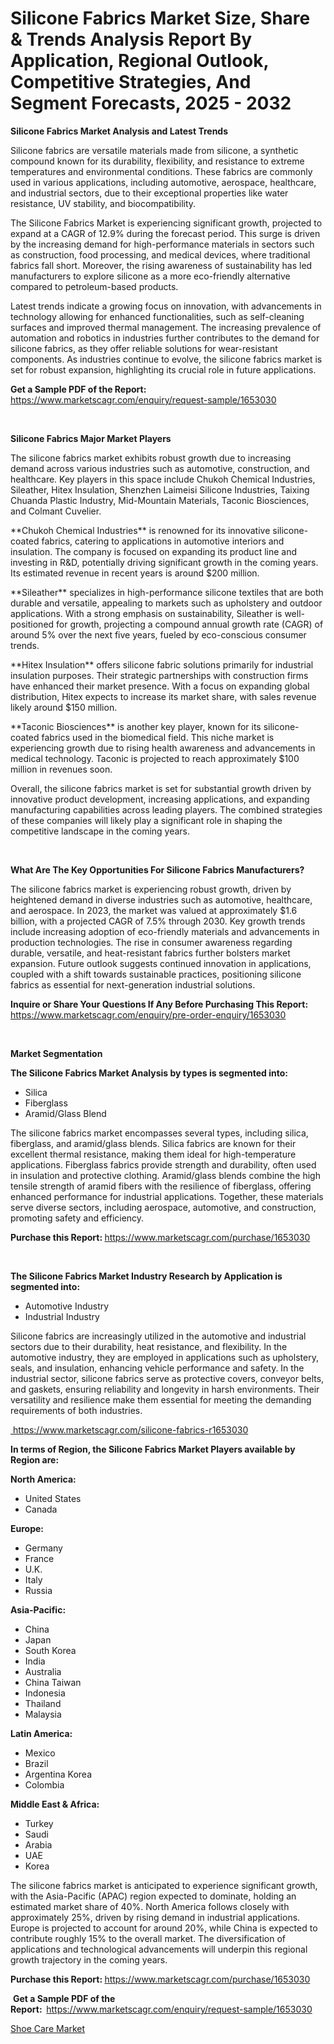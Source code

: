 <p><h1>Silicone Fabrics Market Size, Share & Trends Analysis Report By Application, Regional Outlook, Competitive Strategies, And Segment Forecasts, 2025 - 2032</h1></p><p><strong>Silicone Fabrics Market Analysis and Latest Trends</strong></p>
<p><p>Silicone fabrics are versatile materials made from silicone, a synthetic compound known for its durability, flexibility, and resistance to extreme temperatures and environmental conditions. These fabrics are commonly used in various applications, including automotive, aerospace, healthcare, and industrial sectors, due to their exceptional properties like water resistance, UV stability, and biocompatibility.</p><p>The Silicone Fabrics Market is experiencing significant growth, projected to expand at a CAGR of 12.9% during the forecast period. This surge is driven by the increasing demand for high-performance materials in sectors such as construction, food processing, and medical devices, where traditional fabrics fall short. Moreover, the rising awareness of sustainability has led manufacturers to explore silicone as a more eco-friendly alternative compared to petroleum-based products.</p><p>Latest trends indicate a growing focus on innovation, with advancements in technology allowing for enhanced functionalities, such as self-cleaning surfaces and improved thermal management. The increasing prevalence of automation and robotics in industries further contributes to the demand for silicone fabrics, as they offer reliable solutions for wear-resistant components. As industries continue to evolve, the silicone fabrics market is set for robust expansion, highlighting its crucial role in future applications.</p></p>
<p><strong>Get a Sample PDF of the Report:&nbsp;</strong> <a href="https://www.marketscagr.com/enquiry/request-sample/1653030?utm_campaign=2782&utm_medium=2&utm_source=Github&utm_content=ia&utm_term=05032025&utm_id=silicone-fabrics">https://www.marketscagr.com/enquiry/request-sample/1653030</a></p>
<p>&nbsp;</p>
<p><strong>Silicone Fabrics Major Market Players</strong></p>
<p><p>The silicone fabrics market exhibits robust growth due to increasing demand across various industries such as automotive, construction, and healthcare. Key players in this space include Chukoh Chemical Industries, Sileather, Hitex Insulation, Shenzhen Laimeisi Silicone Industries, Taixing Chuanda Plastic Industry, Mid-Mountain Materials, Taconic Biosciences, and Colmant Cuvelier.</p><p>**Chukoh Chemical Industries** is renowned for its innovative silicone-coated fabrics, catering to applications in automotive interiors and insulation. The company is focused on expanding its product line and investing in R&D, potentially driving significant growth in the coming years. Its estimated revenue in recent years is around $200 million.</p><p>**Sileather** specializes in high-performance silicone textiles that are both durable and versatile, appealing to markets such as upholstery and outdoor applications. With a strong emphasis on sustainability, Sileather is well-positioned for growth, projecting a compound annual growth rate (CAGR) of around 5% over the next five years, fueled by eco-conscious consumer trends.</p><p>**Hitex Insulation** offers silicone fabric solutions primarily for industrial insulation purposes. Their strategic partnerships with construction firms have enhanced their market presence. With a focus on expanding global distribution, Hitex expects to increase its market share, with sales revenue likely around $150 million.</p><p>**Taconic Biosciences** is another key player, known for its silicone-coated fabrics used in the biomedical field. This niche market is experiencing growth due to rising health awareness and advancements in medical technology. Taconic is projected to reach approximately $100 million in revenues soon.</p><p>Overall, the silicone fabrics market is set for substantial growth driven by innovative product development, increasing applications, and expanding manufacturing capabilities across leading players. The combined strategies of these companies will likely play a significant role in shaping the competitive landscape in the coming years.</p></p>
<p>&nbsp;</p>
<p><strong>What Are The Key Opportunities For Silicone Fabrics Manufacturers?</strong></p>
<p><p>The silicone fabrics market is experiencing robust growth, driven by heightened demand in diverse industries such as automotive, healthcare, and aerospace. In 2023, the market was valued at approximately $1.6 billion, with a projected CAGR of 7.5% through 2030. Key growth trends include increasing adoption of eco-friendly materials and advancements in production technologies. The rise in consumer awareness regarding durable, versatile, and heat-resistant fabrics further bolsters market expansion. Future outlook suggests continued innovation in applications, coupled with a shift towards sustainable practices, positioning silicone fabrics as essential for next-generation industrial solutions.</p></p>
<p><strong>Inquire or Share Your Questions If Any Before Purchasing This Report:</strong> <a href="https://www.marketscagr.com/enquiry/pre-order-enquiry/1653030?utm_campaign=2782&utm_medium=2&utm_source=Github&utm_content=ia&utm_term=05032025&utm_id=silicone-fabrics">https://www.marketscagr.com/enquiry/pre-order-enquiry/1653030</a></p>
<p>&nbsp;</p>
<p><strong>Market Segmentation</strong></p>
<p><strong>The Silicone Fabrics Market Analysis by types is segmented into:</strong></p>
<p><ul><li>Silica</li><li>Fiberglass</li><li>Aramid/Glass Blend</li></ul></p>
<p><p>The silicone fabrics market encompasses several types, including silica, fiberglass, and aramid/glass blends. Silica fabrics are known for their excellent thermal resistance, making them ideal for high-temperature applications. Fiberglass fabrics provide strength and durability, often used in insulation and protective clothing. Aramid/glass blends combine the high tensile strength of aramid fibers with the resilience of fiberglass, offering enhanced performance for industrial applications. Together, these materials serve diverse sectors, including aerospace, automotive, and construction, promoting safety and efficiency.</p></p>
<p><strong>Purchase this Report:&nbsp;</strong><a href="https://www.marketscagr.com/purchase/1653030?utm_campaign=2782&utm_medium=2&utm_source=Github&utm_content=ia&utm_term=05032025&utm_id=silicone-fabrics">https://www.marketscagr.com/purchase/1653030</a></p>
<p>&nbsp;</p>
<p><strong>The Silicone Fabrics Market Industry Research by Application is segmented into:</strong></p>
<p><ul><li>Automotive Industry</li><li>Industrial Industry</li></ul></p>
<p><p>Silicone fabrics are increasingly utilized in the automotive and industrial sectors due to their durability, heat resistance, and flexibility. In the automotive industry, they are employed in applications such as upholstery, seals, and insulation, enhancing vehicle performance and safety. In the industrial sector, silicone fabrics serve as protective covers, conveyor belts, and gaskets, ensuring reliability and longevity in harsh environments. Their versatility and resilience make them essential for meeting the demanding requirements of both industries.</p></p>
<p><a href="https://www.marketscagr.com/silicone-fabrics-r1653030?utm_campaign=2782&utm_medium=2&utm_source=Github&utm_content=ia&utm_term=05032025&utm_id=silicone-fabrics">&nbsp;https://www.marketscagr.com/silicone-fabrics-r1653030</a></p>
<p><strong>In terms of Region, the Silicone Fabrics Market Players available by Region are:</strong></p>
<p>
    <p> <strong> North America: </strong>
        <ul>
            <li>United States</li>
            <li>Canada</li>
        </ul>
        </p> 
    <p> <strong> Europe: </strong>
        <ul>
            <li>Germany</li>
            <li>France</li>
            <li>U.K.</li>
            <li>Italy</li>
            <li>Russia</li>
        </ul>
        </p> 
    <p> <strong> Asia-Pacific: </strong>
        <ul>
            <li>China</li>
            <li>Japan</li>
            <li>South Korea</li>
            <li>India</li>
            <li>Australia</li>
            <li>China Taiwan</li>
            <li>Indonesia</li>
            <li>Thailand</li>
            <li>Malaysia</li>
        </ul>
        </p> 
    <p> <strong> Latin America: </strong>
        <ul>
            <li>Mexico</li>
            <li>Brazil</li>
            <li>Argentina Korea</li>
            <li>Colombia</li>
        </ul>
        </p> 
    <p> <strong> Middle East & Africa: </strong>
        <ul>
            <li>Turkey</li>
            <li>Saudi</li>
            <li>Arabia</li>
            <li>UAE</li>
            <li>Korea</li>
        </ul>
    </p>
    </p>
<p><p>The silicone fabrics market is anticipated to experience significant growth, with the Asia-Pacific (APAC) region expected to dominate, holding an estimated market share of 40%. North America follows closely with approximately 25%, driven by rising demand in industrial applications. Europe is projected to account for around 20%, while China is expected to contribute roughly 15% to the overall market. The diversification of applications and technological advancements will underpin this regional growth trajectory in the coming years.</p></p>
<p><strong>Purchase this Report: </strong><a href="https://www.marketscagr.com/purchase/1653030?utm_campaign=2782&utm_medium=2&utm_source=Github&utm_content=ia&utm_term=05032025&utm_id=silicone-fabrics">https://www.marketscagr.com/purchase/1653030</a></p>
<p>&nbsp;<strong>Get a Sample PDF of the Report:&nbsp;&nbsp;</strong><a href="https://www.marketscagr.com/enquiry/request-sample/1653030?utm_campaign=2782&utm_medium=2&utm_source=Github&utm_content=ia&utm_term=05032025&utm_id=silicone-fabrics">https://www.marketscagr.com/enquiry/request-sample/1653030</a></p>
<p><strong></strong></p>
<p><p><a href="https://github.com/elitasvimal/Market-Research-Report-List-1/blob/main/shoe-care-market.md?utm_campaign=2782&utm_medium=2&utm_source=Github&utm_content=ia&utm_term=05032025&utm_id=silicone-fabrics">Shoe Care Market</a></p></p>